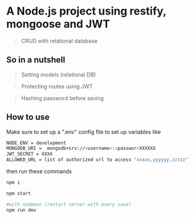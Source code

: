 # A Node.js project using restify, mongoose and JWT

> CRUD with relational database

## So in a nutshell

  > Setting models (relational DB)

  > Protecting routes using JWT

  > Hashing password before saving


## How to use
  
  Make sure to set up a ".env" config file to set up variables like 
  
    
```bash
NODE_ENV = development
MONGODB_URI =  mongodb+srv://<username>:<passwor>XXXXXX
JWT_SECRET = XXXX
ALLOWED_URL = list of authorized url to access "xxxxx,yyyyyy,zzzzz"
```
  then run these commands 
  
```bash
npm i

npm start

#with nodemon (restart server with every save)
npm run dev

```

